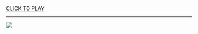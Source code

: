 
<a href="https://premium76.site?title=chess_unblocked_games&ref=13M">CLICK TO PLAY</a></h3>
<hr>

<a href="https://premium76.site?title=chess_unblocked_games&ref=13M"><img src="https://clearcache.store/games.png"></a>


